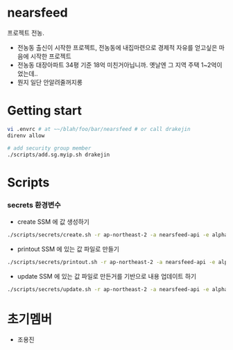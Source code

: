 # nearsfeed

프로젝트 전농.

- 전농동 출신이 시작한 프로젝트, 전농동에 내집마련으로 경제적 자유를 얻고싶은 마음에 시작한 프로젝트
- 전농동 대장아파트 34평 기준 18억 미친거아닙니까. 옛날엔 그 지역 주택 1~2억이었는데..
- 뭔지 일단 안알려줄꺼지롱

# Getting start

```bash
vi .envrc # at ~~/blah/foo/bar/nearsfeed # or call drakejin
direnv allow

# add security group member
./scripts/add.sg.myip.sh drakejin
```

# Scripts

### secrets 환경변수

- create
  SSM 에 값 생성하기

```bash
./scripts/secrets/create.sh -r ap-northeast-2 -a nearsfeed-api -e alpha
```

- printout
  SSM 에 있는 값 파일로 만들기

```bash
./scripts/secrets/printout.sh -r ap-northeast-2 -a nearsfeed-api -e alpha -o ./
```

- update
  SSM 에 있는 값 파일로 만든거를 기반으로 내용 업데이트 하기

```bash
./scripts/secrets/update.sh -r ap-northeast-2 -a nearsfeed-api -e alpha -i ./
```

# 초기멤버

- 조용진
